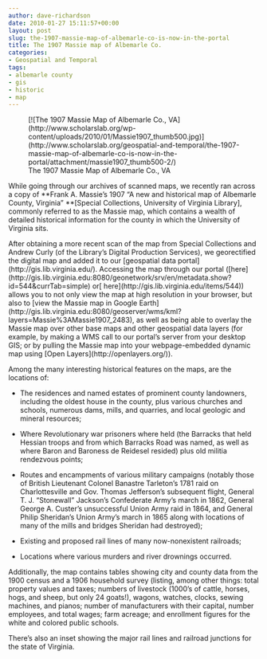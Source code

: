 ```yaml
---
author: dave-richardson
date: 2010-01-27 15:11:57+00:00
layout: post
slug: the-1907-massie-map-of-albemarle-co-is-now-in-the-portal
title: The 1907 Massie map of Albemarle Co.
categories:
- Geospatial and Temporal
tags:
- albemarle county
- gis
- historic
- map
---
```


<figure>
  [![The 1907 Massie Map of Albemarle Co., VA](http://www.scholarslab.org/wp-content/uploads/2010/01/Massie1907_thumb500.jpg)](http://www.scholarslab.org/geospatial-and-temporal/the-1907-massie-map-of-albemarle-co-is-now-in-the-portal/attachment/massie1907_thumb500-2/)
  <figcaption> The 1907 Massie Map of Albemarle Co., VA</figcaption>
</figure>

While going through our archives of scanned maps, we recently ran across a copy of **Frank A. Massie’s 1907 “A new and historical map of Albemarle County, Virginia” **[Special Collections, University of Virginia Library], commonly referred to as the Massie map, which contains a wealth of detailed historical information for the county in which the University of Virginia sits.

<!-- more -->After obtaining a more recent scan of the map from Special Collections and Andrew Curly (of the Library’s Digital Production Services), we georectified the digital map and added it to our [geospatial data portal](http://gis.lib.virginia.edu/). Accessing the map through our portal ([here](http://gis.lib.virginia.edu:8080/geonetwork/srv/en/metadata.show?id=544&currTab=simple) or[ here](http://gis.lib.virginia.edu/items/544)) allows you to not only view the map at high resolution in your browser, but also to [view the Massie map in Google Earth](http://gis.lib.virginia.edu:8080/geoserver/wms/kml?layers=Massie%3AMassie1907_2483), as well as being able to overlay the Massie map over other base maps and other geospatial data layers (for example, by making a WMS call to our portal’s server from your desktop GIS; or by pulling the Massie map into your webpage-embedded dynamic map using [Open Layers](http://openlayers.org/)).

Among the many interesting historical features on the maps, are the locations of:



	
  * The residences and named estates of prominent county landowners, including the oldest house in the county, plus various churches and schools, numerous dams, mills, and quarries, and local geologic and mineral resources;

	
  * Where Revolutionary war prisoners where held (the Barracks that held Hessian troops and from which Barracks Road was named, as well as where Baron and Baroness de Reidesel resided) plus old militia rendezvous points;

	
  * Routes and encampments of various military campaigns (notably those of British Lieutenant Colonel Banastre Tarleton’s 1781 raid on Charlottesville and Gov. Thomas Jefferson’s subsequent flight, General T. J. “Stonewall” Jackson’s Confederate Army’s march in 1862, General George A. Custer’s unsuccessful Union Army raid in 1864, and General Philip Sheridan’s Union Army’s march in 1865 along with locations of many of the mills and bridges Sheridan had destroyed);

	
  * Existing and proposed rail lines of many now-nonexistent railroads;

	
  * Locations where various murders and river drownings occurred.


Additionally, the map contains tables showing city and county data from the 1900 census and a 1906 household survey (listing, among other things: total property values and taxes; numbers of livestock (1000’s of cattle, horses, hogs, and sheep, but only 24 goats!), wagons, watches, clocks, sewing machines, and pianos; number of manufacturers with their capital, number employees, and total wages; farm acreage; and enrollment figures for the white and colored public schools.

There’s also an inset showing the major rail lines and railroad junctions for the state of Virginia.
